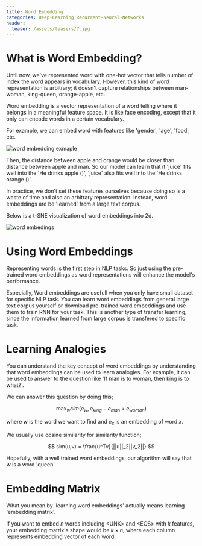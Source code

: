 ```yaml
---
title: Word Embedding
categories: Deep-Learning Recurrent-Neural-Networks
header:
  teaser: /assets/teasers/7.jpg
---
```


# What is Word Embedding?

Until now, we've represented word with one-hot vector that tells number of index the word appears in vocabulary. However, this kind of word representation is arbitrary; it doesn't capture relationships between man-woman, king-queen, orange-apple, etc.

Word embedding is a vector representation of a word telling where it belongs in a meaningful feature space. It is like face encoding, except that it only can encode words in a certain vocabulary.

For example, we can embed word with features like 'gender', 'age', 'food', etc.

![word embedding exmaple](https://lh3.googleusercontent.com/DhF28f90WLqJ1fPXkXjlesvaaC0sGfXFl6yMrrH_raDYRwtqeob5TtEToUdW4MD16J-p_Fnr_0QZvxynfClEAVCWNKaGeDGuu-m_X1SdPHpco8NJ5qlhJgV9381_DnrYI_x97zaxgw=w2400)

Then, the distance between apple and orange would be closer than distance between apple and man. So our model can learn that if 'juice' fits well into the 'He drinks apple ()', 'juice' also fits well into the 'He drinks orange ()'.

In practice, we don't set these features ourselves because doing so is a waste of time and also an arbitrary representation. Instead, word embeddings are be 'learned' from a large text corpus.

Below is a t-SNE visualization of word embeddings into 2d.

![word embedings](https://lh3.googleusercontent.com/-17xtwlO4bb4I8UBRs7OAQYfTuThy4fGD6HIBuhiRkWpkq3kGFcnAY3BA2MNJzDWdv6cV-Q0smYxMT9C6rCWH7URxkZ8mHGS_HtLbBVB44QRHMDcLFWbtw1MXToD5kQ9zSHubp7J3g=w2400)

# Using Word Embeddings

Representing words is the first step in NLP tasks. So just using the pre-trained word embeddings as word representations will enhance the model's performance.

Especially, Word embeddings are usefull when you only have small dataset for specific NLP task. You can learn word embeddings from general large text corpus yourself or download pre-trained word embeddings and use them to train RNN for your task. This is another type of transfer learning, since the information learned from large corpus is transfered to specific task.

# Learning Analogies

You can understand the key concept of word embeddings by understanding that word embeddings can be used to learn analogies. For example, it can be used to answer to the question like 'If man is to woman, then king is to what?'.

We can answer this question by doing this;

$$
\max_w sim(e_w, e_{king}-e_{man}+e_{woman})
$$

where $w$ is the word we want to find and $e_x$ is an embedding of word $x$.

We usually use cosine similarity for similarity function;

$$
sim(u,v) = \frac{u^Tv}{||u||_2||v_2||}
$$

Hopefully, with a well trained word embeddings, our algorithm will say that $w$ is a word 'queen'.

# Embedding Matrix

What you mean by 'learning word embeddings' actually means learning 'embedding matrix'.

If you want to embed $n$ words including \<UNK\> and \<EOS\> with $k$ features, your embedding matrix's shape would be $k\times n$, where each column represents embedding vector of each word.
